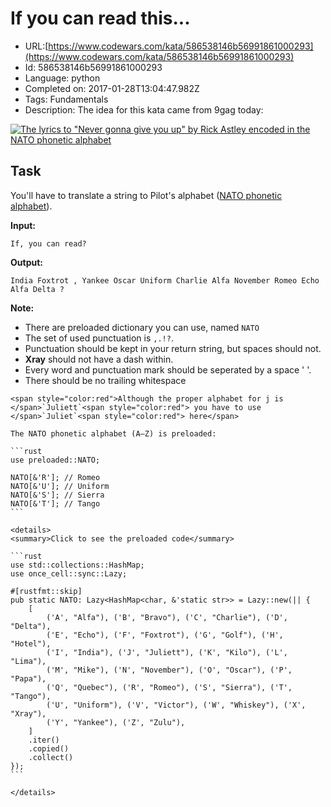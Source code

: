 # If you can read this...

 - URL:[https://www.codewars.com/kata/586538146b56991861000293](https://www.codewars.com/kata/586538146b56991861000293)
 - Id: 586538146b56991861000293
 - Language: python
 - Completed on: 2017-01-28T13:04:47.982Z
 - Tags: Fundamentals
 - Description:
The idea for this kata came from 9gag today:

[![The lyrics to "Never gonna give you up" by Rick Astley encoded in the NATO phonetic alphabet](https://9gag.com/photo/amrb4r9_700b.jpg)](http://9gag.com/gag/amrb4r9)

## Task 

You'll have to translate a string to Pilot's alphabet ([NATO phonetic alphabet](https://en.wikipedia.org/wiki/NATO_phonetic_alphabet)).

**Input:**

`If, you can read?`

**Output:**

`India Foxtrot , Yankee Oscar Uniform Charlie Alfa November Romeo Echo Alfa Delta ?`

**Note:**

* There are preloaded dictionary you can use, named `NATO`
* The set of used punctuation is `,.!?`.
* Punctuation should be kept in your return string, but spaces should not.
* __Xray__ should not have a dash within.
* Every word and punctuation mark should be seperated by a space ' '.
* There should be no trailing whitespace

~~~if:php
<span style="color:red">Although the proper alphabet for j is </span>`Juliett`<span style="color:red"> you have to use </span>`Juliet`<span style="color:red"> here</span>
~~~

~~~if:rust
The NATO phonetic alphabet (A–Z) is preloaded:

```rust
use preloaded::NATO;

NATO[&'R']; // Romeo
NATO[&'U']; // Uniform
NATO[&'S']; // Sierra
NATO[&'T']; // Tango
```

<details>
<summary>Click to see the preloaded code</summary>

```rust
use std::collections::HashMap;
use once_cell::sync::Lazy;

#[rustfmt::skip]
pub static NATO: Lazy<HashMap<char, &'static str>> = Lazy::new(|| {
    [
        ('A', "Alfa"), ('B', "Bravo"), ('C', "Charlie"), ('D', "Delta"),
        ('E', "Echo"), ('F', "Foxtrot"), ('G', "Golf"), ('H', "Hotel"),
        ('I', "India"), ('J', "Juliett"), ('K', "Kilo"), ('L', "Lima"),
        ('M', "Mike"), ('N', "November"), ('O', "Oscar"), ('P', "Papa"),
        ('Q', "Quebec"), ('R', "Romeo"), ('S', "Sierra"), ('T', "Tango"),
        ('U', "Uniform"), ('V', "Victor"), ('W', "Whiskey"), ('X', "Xray"),
        ('Y', "Yankee"), ('Z', "Zulu"),
    ]
    .iter()
    .copied()
    .collect()       
});
```

</details>
~~~
